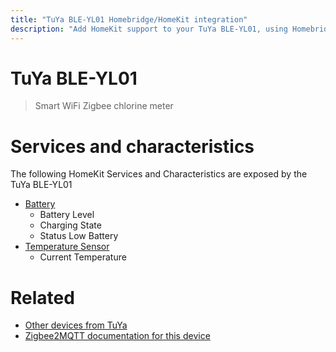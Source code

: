```yaml
---
title: "TuYa BLE-YL01 Homebridge/HomeKit integration"
description: "Add HomeKit support to your TuYa BLE-YL01, using Homebridge, Zigbee2MQTT and homebridge-z2m."
---
```

<!---
This file has been GENERATED using src/docgen/docgen.ts
DO NOT EDIT THIS FILE MANUALLY!
-->
# TuYa BLE-YL01
> Smart WiFi Zigbee chlorine meter


# Services and characteristics
The following HomeKit Services and Characteristics are exposed by
the TuYa BLE-YL01

* [Battery](../../battery.md)
  * Battery Level
  * Charging State
  * Status Low Battery
* [Temperature Sensor](../../sensors.md)
  * Current Temperature


# Related
* [Other devices from TuYa](../index.md#tuya)
* [Zigbee2MQTT documentation for this device](https://www.zigbee2mqtt.io/devices/BLE-YL01.html)
